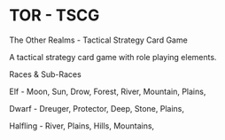 # TOR - TSCG
The Other Realms - Tactical Strategy Card Game

A tactical strategy card game with role playing elements.

Races & Sub-Races

Elf - 
    Moon,
    Sun,
    Drow,
    Forest,
    River,
    Mountain,
    Plains,
    
Dwarf - 
    Dreuger,
    Protector,
    Deep,
    Stone,
    Plains,
    
Halfling - 
    River,
    Plains,
    Hills,
    Mountains,
    
